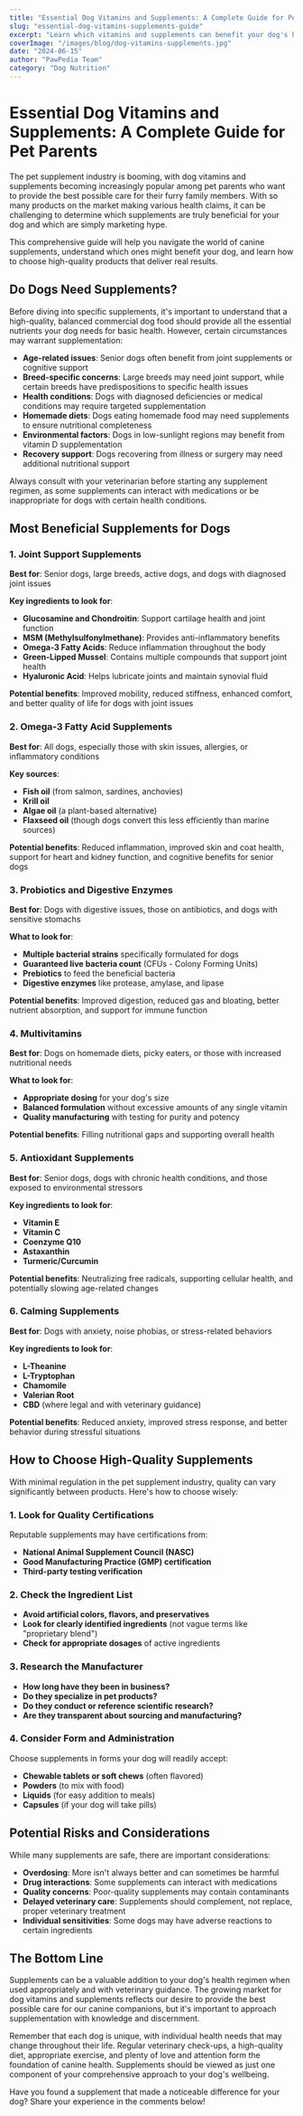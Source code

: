 ```yaml
---
title: "Essential Dog Vitamins and Supplements: A Complete Guide for Pet Parents"
slug: "essential-dog-vitamins-supplements-guide"
excerpt: "Learn which vitamins and supplements can benefit your dog's health, from joint support to immune boosters, and how to choose the right products for your furry friend."
coverImage: "/images/blog/dog-vitamins-supplements.jpg"
date: "2024-06-15"
author: "PawPedia Team"
category: "Dog Nutrition"
---
```


# Essential Dog Vitamins and Supplements: A Complete Guide for Pet Parents

The pet supplement industry is booming, with dog vitamins and supplements becoming increasingly popular among pet parents who want to provide the best possible care for their furry family members. With so many products on the market making various health claims, it can be challenging to determine which supplements are truly beneficial for your dog and which are simply marketing hype.

This comprehensive guide will help you navigate the world of canine supplements, understand which ones might benefit your dog, and learn how to choose high-quality products that deliver real results.

## Do Dogs Need Supplements?

Before diving into specific supplements, it's important to understand that a high-quality, balanced commercial dog food should provide all the essential nutrients your dog needs for basic health. However, certain circumstances may warrant supplementation:

- **Age-related issues**: Senior dogs often benefit from joint supplements or cognitive support
- **Breed-specific concerns**: Large breeds may need joint support, while certain breeds have predispositions to specific health issues
- **Health conditions**: Dogs with diagnosed deficiencies or medical conditions may require targeted supplementation
- **Homemade diets**: Dogs eating homemade food may need supplements to ensure nutritional completeness
- **Environmental factors**: Dogs in low-sunlight regions may benefit from vitamin D supplementation
- **Recovery support**: Dogs recovering from illness or surgery may need additional nutritional support

Always consult with your veterinarian before starting any supplement regimen, as some supplements can interact with medications or be inappropriate for dogs with certain health conditions.

## Most Beneficial Supplements for Dogs

### 1. Joint Support Supplements

**Best for**: Senior dogs, large breeds, active dogs, and dogs with diagnosed joint issues

**Key ingredients to look for**:
- **Glucosamine and Chondroitin**: Support cartilage health and joint function
- **MSM (Methylsulfonylmethane)**: Provides anti-inflammatory benefits
- **Omega-3 Fatty Acids**: Reduce inflammation throughout the body
- **Green-Lipped Mussel**: Contains multiple compounds that support joint health
- **Hyaluronic Acid**: Helps lubricate joints and maintain synovial fluid

**Potential benefits**: Improved mobility, reduced stiffness, enhanced comfort, and better quality of life for dogs with joint issues

### 2. Omega-3 Fatty Acid Supplements

**Best for**: All dogs, especially those with skin issues, allergies, or inflammatory conditions

**Key sources**:
- **Fish oil** (from salmon, sardines, anchovies)
- **Krill oil**
- **Algae oil** (a plant-based alternative)
- **Flaxseed oil** (though dogs convert this less efficiently than marine sources)

**Potential benefits**: Reduced inflammation, improved skin and coat health, support for heart and kidney function, and cognitive benefits for senior dogs

### 3. Probiotics and Digestive Enzymes

**Best for**: Dogs with digestive issues, those on antibiotics, and dogs with sensitive stomachs

**What to look for**:
- **Multiple bacterial strains** specifically formulated for dogs
- **Guaranteed live bacteria count** (CFUs - Colony Forming Units)
- **Prebiotics** to feed the beneficial bacteria
- **Digestive enzymes** like protease, amylase, and lipase

**Potential benefits**: Improved digestion, reduced gas and bloating, better nutrient absorption, and support for immune function

### 4. Multivitamins

**Best for**: Dogs on homemade diets, picky eaters, or those with increased nutritional needs

**What to look for**:
- **Appropriate dosing** for your dog's size
- **Balanced formulation** without excessive amounts of any single vitamin
- **Quality manufacturing** with testing for purity and potency

**Potential benefits**: Filling nutritional gaps and supporting overall health

### 5. Antioxidant Supplements

**Best for**: Senior dogs, dogs with chronic health conditions, and those exposed to environmental stressors

**Key ingredients to look for**:
- **Vitamin E**
- **Vitamin C**
- **Coenzyme Q10**
- **Astaxanthin**
- **Turmeric/Curcumin**

**Potential benefits**: Neutralizing free radicals, supporting cellular health, and potentially slowing age-related changes

### 6. Calming Supplements

**Best for**: Dogs with anxiety, noise phobias, or stress-related behaviors

**Key ingredients to look for**:
- **L-Theanine**
- **L-Tryptophan**
- **Chamomile**
- **Valerian Root**
- **CBD** (where legal and with veterinary guidance)

**Potential benefits**: Reduced anxiety, improved stress response, and better behavior during stressful situations

## How to Choose High-Quality Supplements

With minimal regulation in the pet supplement industry, quality can vary significantly between products. Here's how to choose wisely:

### 1. Look for Quality Certifications

Reputable supplements may have certifications from:
- **National Animal Supplement Council (NASC)**
- **Good Manufacturing Practice (GMP) certification**
- **Third-party testing verification**

### 2. Check the Ingredient List

- **Avoid artificial colors, flavors, and preservatives**
- **Look for clearly identified ingredients** (not vague terms like "proprietary blend")
- **Check for appropriate dosages** of active ingredients

### 3. Research the Manufacturer

- **How long have they been in business?**
- **Do they specialize in pet products?**
- **Do they conduct or reference scientific research?**
- **Are they transparent about sourcing and manufacturing?**

### 4. Consider Form and Administration

Choose supplements in forms your dog will readily accept:
- **Chewable tablets or soft chews** (often flavored)
- **Powders** (to mix with food)
- **Liquids** (for easy addition to meals)
- **Capsules** (if your dog will take pills)

## Potential Risks and Considerations

While many supplements are safe, there are important considerations:

- **Overdosing**: More isn't always better and can sometimes be harmful
- **Drug interactions**: Some supplements can interact with medications
- **Quality concerns**: Poor-quality supplements may contain contaminants
- **Delayed veterinary care**: Supplements should complement, not replace, proper veterinary treatment
- **Individual sensitivities**: Some dogs may have adverse reactions to certain ingredients

## The Bottom Line

Supplements can be a valuable addition to your dog's health regimen when used appropriately and with veterinary guidance. The growing market for dog vitamins and supplements reflects our desire to provide the best possible care for our canine companions, but it's important to approach supplementation with knowledge and discernment.

Remember that each dog is unique, with individual health needs that may change throughout their life. Regular veterinary check-ups, a high-quality diet, appropriate exercise, and plenty of love and attention form the foundation of canine health. Supplements should be viewed as just one component of your comprehensive approach to your dog's wellbeing.

Have you found a supplement that made a noticeable difference for your dog? Share your experience in the comments below! 